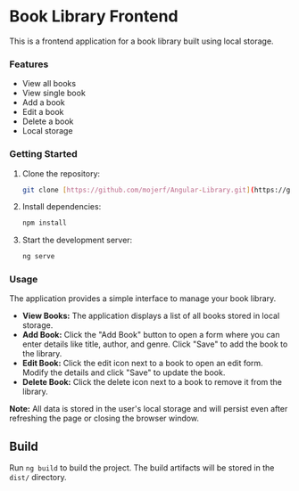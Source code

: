 # Book Library Frontend

This is a frontend application for a book library built using local storage.

### Features

- View all books
- View single book
- Add a book
- Edit a book
- Delete a book
- Local storage

### Getting Started

1. Clone the repository:

   ```bash
   git clone [https://github.com/mojerf/Angular-Library.git](https://github.com/mojerf/Angular-Library.git)
   ```

2. Install dependencies:

   ```bash
   npm install
   ```

3. Start the development server:
   ```bash
   ng serve
   ```

### Usage

The application provides a simple interface to manage your book library.

- **View Books:** The application displays a list of all books stored in local storage.
- **Add Book:** Click the "Add Book" button to open a form where you can enter details like title, author, and genre. Click "Save" to add the book to the library.
- **Edit Book:** Click the edit icon next to a book to open an edit form. Modify the details and click "Save" to update the book.
- **Delete Book:** Click the delete icon next to a book to remove it from the library.

**Note:** All data is stored in the user's local storage and will persist even after refreshing the page or closing the browser window.

## Build

Run `ng build` to build the project. The build artifacts will be stored in the `dist/` directory.
